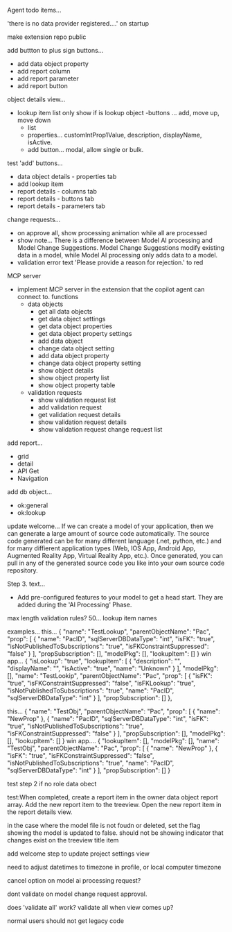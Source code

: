 Agent todo items...

'there is no data provider registered....' on startup

make extension repo public

add buttton to plus sign buttons...
- add data object property
- add report column
- add report parameter
- add report button
 
object details view...
- lookup item list
    only show if is lookup object
    -buttons ... add, move up, move down
    - list
    - properties... customIntProp1Value, description, displayName, isActive.
    - add button... modal, allow single or bulk.
 
test 'add' buttons...
- data object details - properties tab
- add lookup item
- report details - columns tab
- report details - buttons tab
- report details - parameters tab
  

change requests... 
- on approve all, show processing animation while all are processed
- show note...  There is a difference between Model AI processing and Model Change Suggestions.  Model Change Suggestions modify existing data in a model, while Model AI processing only adds data to a model.
- validation error text 'Please provide a reason for rejection.' to red
 


MCP server
- implement MCP server in the extension that the copilot agent can connect to.
functions
    - data objects
        - get all data objects
        - get data object settings
        - get data object properties
        - get data object property settings
        - add data object
        - change data object setting
        - add data object property
        - change data object property setting
        - show object details
        - show object property list
        - show object property table
    - validation requests
        - show validation request list
        - add validation request
        - get validation request details
        - show validation request details
        - show validation request change request list

add report...
- grid
- detail
- API Get
- Navigation

add db object...
- ok:general
- ok:lookup



update welcome...
If we can create a model of your application, then we can generate a large amount of source code automatically. The source code generated can be for many different language (.net, python, etc.) and for many diffierent application types (Web, IOS App, Android App, Augmented Reality App, Virtual Reality App, etc.). Once generated, you can pull in any of the generated source code you like into your own source code repository.  

Step 3. text...
- Add pre-configured features to your model to get a head start. They are added during the 'AI Processing' Phase.


max length validation rules?
50... lookup item names

examples...
this...
{
    "name": "TestLookup",
    "parentObjectName": "Pac",
    "prop": [
        {
        "name": "PacID",
        "sqlServerDBDataType": "int",
        "isFK": "true",
        "isNotPublishedToSubscriptions": "true",
        "isFKConstraintSuppressed": "false"
        }
    ],
    "propSubscription": [],
    "modelPkg": [],
    "lookupItem": []
}
win app...
{
    "isLookup": "true",
    "lookupItem": [
        {
        "description": "",
        "displayName": "",
        "isActive": "true",
        "name": "Unknown"
        }
    ],
    "modelPkg": [],
    "name": "TestLookip",
    "parentObjectName": "Pac",
    "prop": [
        {
        "isFK": "true",
        "isFKConstraintSuppressed": "false",
        "isFKLookup": "true",
        "isNotPublishedToSubscriptions": "true",
        "name": "PacID",
        "sqlServerDBDataType": "int"
        }
    ],
    "propSubscription": []
    },


this...
{
"name": "TestObj",
"parentObjectName": "Pac",
"prop": [
    {
    "name": "NewProp"
    },
    {
    "name": "PacID",
    "sqlServerDBDataType": "int",
    "isFK": "true",
    "isNotPublishedToSubscriptions": "true",
    "isFKConstraintSuppressed": "false"
    }
],
"propSubscription": [],
"modelPkg": [],
"lookupItem": []
}
win app....
{
"lookupItem": [],
"modelPkg": [],
"name": "TestObj",
"parentObjectName": "Pac",
"prop": [
    {
    "name": "NewProp"
    },
    {
    "isFK": "true",
    "isFKConstraintSuppressed": "false",
    "isNotPublishedToSubscriptions": "true",
    "name": "PacID",
    "sqlServerDBDataType": "int"
    }
],
"propSubscription": []
}

  
test step 2 if no role data obect
 


test:When completed, create a report item in the owner data object report array. Add the new report item to the treeview. Open the new report item in the report details view.

in the case where the model file is not foudn or deleted, set the flag showing the model is updated to false. should not be showing indicator that changes exist on the treeview title item
 

add welcome step to update project settings view
   


need to adjust datetimes to timezone in profile, or local computer timezone
  

cancel option on model ai processing request?

dont validate on model change request approval. 

does 'validate all' work?  validate all when view comes up?


normal users should not get legacy code
 
  